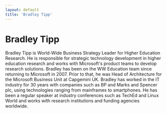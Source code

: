 ```yaml
---
layout: default
title: 'Bradley Tipp'
---
```


# Bradley Tipp

Bradley Tipp is World-Wide Business Strategy Leader for Higher Education Research. He is responsible for strategic technology development in higher education research and works with Microsoft's product teams to develop research solutions.
Bradley has been on the WW Education team since returning to Microsoft in 2007. Prior to that, he was Head of Architecture for the Microsoft Business Unit at Capgemini UK. Bradley has worked in the IT industry for 30 years with companies such as BP and Marks and Spencer plc, using technologies ranging from mainframes to smartphones. He has been a regular speaker at industry conferences such as TechEd and Linux World and works with research institutions and funding agencies worldwide.